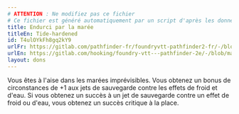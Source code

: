 ```yaml
---
# ATTENTION : Ne modifiez pas ce fichier
# Ce fichier est généré automatiquement par un script d'après les données du module Foundry VTT officiel et de sa traduction
title: Endurci par la marée
titleEn: Tide-hardened
id: T4ulOYkFh8gq2kY9
urlFr: https://gitlab.com/pathfinder-fr/foundryvtt-pathfinder2-fr/-/blob/master/data/feats/T4ulOYkFh8gq2kY9.htm
urlEn: https://gitlab.com/hooking/foundry-vtt---pathfinder-2e/-/blob/master/packs/data/feats.db/tide-hardened.json
layout: dons
---
```

Vous êtes à l'aise dans les marées imprévisibles. Vous obtenez un bonus de circonstances de +1 aux jets de sauvegarde contre les effets de froid et d'eau. Si vous obtenez un succès à un jet de sauvegarde contre un effet de froid ou d'eau, vous obtenez un succès critique à la place.
